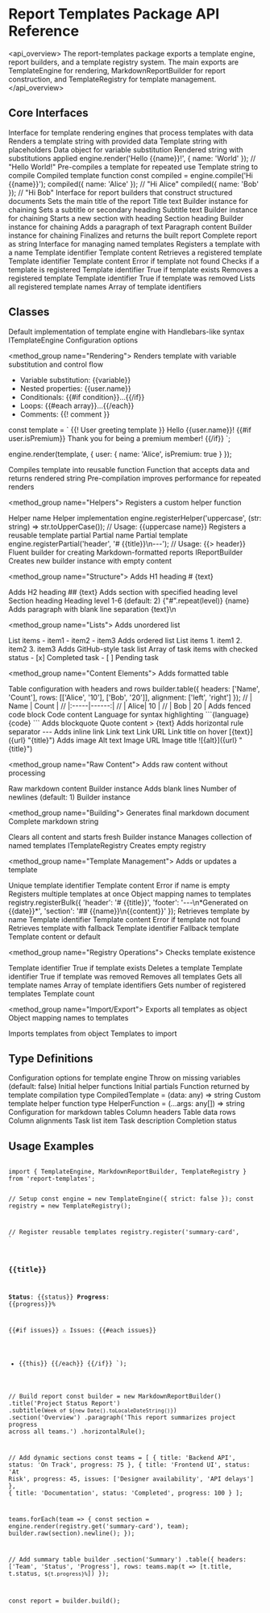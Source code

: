 # Report Templates Package API Reference

<api_overview>
The report-templates package exports a template engine, report builders, and a template registry system. The main exports are TemplateEngine for rendering, MarkdownReportBuilder for report construction, and TemplateRegistry for template management.
</api_overview>

## Core Interfaces

<interface name="ITemplateEngine">
<description>
Interface for template rendering engines that process templates with data
</description>

<method signature="render(template: string, data: any): string">
<description>Renders a template string with provided data</description>
<param name="template" type="string">Template string with placeholders</param>
<param name="data" type="any">Data object for variable substitution</param>
<returns>Rendered string with substitutions applied</returns>
<example>
engine.render('Hello {{name}}!', { name: 'World' }); // "Hello World!"
</example>
</method>

<method signature="compile(template: string): CompiledTemplate">
<description>Pre-compiles a template for repeated use</description>
<param name="template" type="string">Template string to compile</param>
<returns>Compiled template function</returns>
<example>
const compiled = engine.compile('Hi {{name}}');
compiled({ name: 'Alice' }); // "Hi Alice"
compiled({ name: 'Bob' }); // "Hi Bob"
</example>
</method>
</interface>

<interface name="IReportBuilder">
<description>
Interface for report builders that construct structured documents
</description>

<method signature="title(text: string): this">
<description>Sets the main title of the report</description>
<param name="text" type="string">Title text</param>
<returns>Builder instance for chaining</returns>
</method>

<method signature="subtitle(text: string): this">
<description>Sets a subtitle or secondary heading</description>
<param name="text" type="string">Subtitle text</param>
<returns>Builder instance for chaining</returns>
</method>

<method signature="section(name: string): this">
<description>Starts a new section with heading</description>
<param name="name" type="string">Section heading</param>
<returns>Builder instance for chaining</returns>
</method>

<method signature="paragraph(text: string): this">
<description>Adds a paragraph of text</description>
<param name="text" type="string">Paragraph content</param>
<returns>Builder instance for chaining</returns>
</method>

<method signature="build(): string">
<description>Finalizes and returns the built report</description>
<returns>Complete report as string</returns>
</method>
</interface>

<interface name="ITemplateRegistry">
<description>
Interface for managing named templates
</description>

<method signature="register(name: string, template: string): void">
<description>Registers a template with a name</description>
<param name="name" type="string">Template identifier</param>
<param name="template" type="string">Template content</param>
</method>

<method signature="get(name: string): string">
<description>Retrieves a registered template</description>
<param name="name" type="string">Template identifier</param>
<returns>Template content</returns>
<throws>Error if template not found</throws>
</method>

<method signature="has(name: string): boolean">
<description>Checks if a template is registered</description>
<param name="name" type="string">Template identifier</param>
<returns>True if template exists</returns>
</method>

<method signature="remove(name: string): boolean">
<description>Removes a registered template</description>
<param name="name" type="string">Template identifier</param>
<returns>True if template was removed</returns>
</method>

<method signature="list(): string[]">
<description>Lists all registered template names</description>
<returns>Array of template identifiers</returns>
</method>
</interface>

## Classes

<class name="TemplateEngine">
<description>
Default implementation of template engine with Handlebars-like syntax
</description>
<implements>ITemplateEngine</implements>

<constructor signature="constructor(options?: TemplateEngineOptions)">
<param name="options" type="TemplateEngineOptions" optional="true">Configuration options</param>
</constructor>

<method_group name="Rendering">
<method signature="render(template: string, data: any): string">
<description>Renders template with variable substitution and control flow</description>
<supports>
- Variable substitution: {{variable}}
- Nested properties: {{user.name}}
- Conditionals: {{#if condition}}...{{/if}}
- Loops: {{#each array}}...{{/each}}
- Comments: {{! comment }}
</supports>
<example>
const template = `
{{! User greeting template }}
Hello {{user.name}}!
{{#if user.isPremium}}
Thank you for being a premium member!
{{/if}}
`;

engine.render(template, {
  user: { name: 'Alice', isPremium: true }
});
</example>
</method>

<method signature="compile(template: string): CompiledTemplate">
<description>Compiles template into reusable function</description>
<returns>Function that accepts data and returns rendered string</returns>
<performance>Pre-compilation improves performance for repeated renders</performance>
</method>
</method_group>

<method_group name="Helpers">
<method signature="registerHelper(name: string, helper: HelperFunction): void">
<description>Registers a custom helper function</description>
<param name="name" type="string">Helper name</param>
<param name="helper" type="HelperFunction">Helper implementation</param>
<example>
engine.registerHelper('uppercase', (str: string) => str.toUpperCase());
// Usage: {{uppercase name}}
</example>
</method>

<method signature="registerPartial(name: string, partial: string): void">
<description>Registers a reusable template partial</description>
<param name="name" type="string">Partial name</param>
<param name="partial" type="string">Partial template</param>
<example>
engine.registerPartial('header', '# {{title}}\n---');
// Usage: {{> header}}
</example>
</method>
</method_group>
</class>

<class name="MarkdownReportBuilder">
<description>
Fluent builder for creating Markdown-formatted reports
</description>
<implements>IReportBuilder</implements>

<constructor signature="constructor()">
<description>Creates new builder instance with empty content</description>
</constructor>

<method_group name="Structure">
<method signature="title(text: string): this">
<description>Adds H1 heading</description>
<output># {text}</output>
</method>

<method signature="subtitle(text: string): this">
<description>Adds H2 heading</description>
<output>## {text}</output>
</method>

<method signature="section(name: string, level?: number): this">
<description>Adds section with specified heading level</description>
<param name="name" type="string">Section heading</param>
<param name="level" type="number" optional="true">Heading level 1-6 (default: 2)</param>
<output>{"#".repeat(level)} {name}</output>
</method>

<method signature="paragraph(text: string): this">
<description>Adds paragraph with blank line separation</description>
<output>{text}\n</output>
</method>
</method_group>

<method_group name="Lists">
<method signature="bulletList(items: string[]): this">
<description>Adds unordered list</description>
<param name="items" type="string[]">List items</param>
<output>
- item1
- item2
- item3
</output>
</method>

<method signature="numberedList(items: string[]): this">
<description>Adds ordered list</description>
<param name="items" type="string[]">List items</param>
<output>
1. item1
2. item2
3. item3
</output>
</method>

<method signature="taskList(tasks: TaskItem[]): this">
<description>Adds GitHub-style task list</description>
<param name="tasks" type="TaskItem[]">Array of task items with checked status</param>
<output>
- [x] Completed task
- [ ] Pending task
</output>
</method>
</method_group>

<method_group name="Content Elements">
<method signature="table(config: TableConfig): this">
<description>Adds formatted table</description>
<param name="config" type="TableConfig">Table configuration with headers and rows</param>
<example>
builder.table({
  headers: ['Name', 'Count'],
  rows: [['Alice', '10'], ['Bob', '20']],
  alignment: ['left', 'right']
});
// | Name | Count |
// |:-----|------:|
// | Alice|    10 |
// | Bob  |    20 |
</example>
</method>

<method signature="codeBlock(code: string, language?: string): this">
<description>Adds fenced code block</description>
<param name="code" type="string">Code content</param>
<param name="language" type="string" optional="true">Language for syntax highlighting</param>
<output>
```{language}
{code}
```
</output>
</method>

<method signature="blockquote(text: string): this">
<description>Adds blockquote</description>
<param name="text" type="string">Quote content</param>
<output>> {text}</output>
</method>

<method signature="horizontalRule(): this">
<description>Adds horizontal rule separator</description>
<output>---</output>
</method>

<method signature="link(text: string, url: string, title?: string): this">
<description>Adds inline link</description>
<param name="text" type="string">Link text</param>
<param name="url" type="string">Link URL</param>
<param name="title" type="string" optional="true">Link title on hover</param>
<output>[{text}]({url} "{title}")</output>
</method>

<method signature="image(alt: string, url: string, title?: string): this">
<description>Adds image</description>
<param name="alt" type="string">Alt text</param>
<param name="url" type="string">Image URL</param>
<param name="title" type="string" optional="true">Image title</param>
<output>![{alt}]({url} "{title}")</output>
</method>
</method_group>

<method_group name="Raw Content">
<method signature="raw(content: string): this">
<description>Adds raw content without processing</description>
<param name="content" type="string">Raw markdown content</param>
<returns>Builder instance</returns>
</method>

<method signature="newline(count?: number): this">
<description>Adds blank lines</description>
<param name="count" type="number" optional="true">Number of newlines (default: 1)</param>
<returns>Builder instance</returns>
</method>
</method_group>

<method_group name="Building">
<method signature="build(): string">
<description>Generates final markdown document</description>
<returns>Complete markdown string</returns>
</method>

<method signature="reset(): this">
<description>Clears all content and starts fresh</description>
<returns>Builder instance</returns>
</method>
</method_group>
</class>

<class name="TemplateRegistry">
<description>
Manages collection of named templates
</description>
<implements>ITemplateRegistry</implements>

<constructor signature="constructor()">
<description>Creates empty registry</description>
</constructor>

<method_group name="Template Management">
<method signature="register(name: string, template: string): void">
<description>Adds or updates a template</description>
<param name="name" type="string">Unique template identifier</param>
<param name="template" type="string">Template content</param>
<throws>Error if name is empty</throws>
</method>

<method signature="registerBulk(templates: Record<string, string>): void">
<description>Registers multiple templates at once</description>
<param name="templates" type="Record<string, string>">Object mapping names to templates</param>
<example>
registry.registerBulk({
  'header': '# {{title}}',
  'footer': '---\n*Generated on {{date}}*',
  'section': '## {{name}}\n{{content}}'
});
</example>
</method>

<method signature="get(name: string): string">
<description>Retrieves template by name</description>
<param name="name" type="string">Template identifier</param>
<returns>Template content</returns>
<throws>Error if template not found</throws>
</method>

<method signature="getOrDefault(name: string, defaultTemplate: string): string">
<description>Retrieves template with fallback</description>
<param name="name" type="string">Template identifier</param>
<param name="defaultTemplate" type="string">Fallback template</param>
<returns>Template content or default</returns>
</method>
</method_group>

<method_group name="Registry Operations">
<method signature="has(name: string): boolean">
<description>Checks template existence</description>
<param name="name" type="string">Template identifier</param>
<returns>True if template exists</returns>
</method>

<method signature="remove(name: string): boolean">
<description>Deletes a template</description>
<param name="name" type="string">Template identifier</param>
<returns>True if template was removed</returns>
</method>

<method signature="clear(): void">
<description>Removes all templates</description>
</method>

<method signature="list(): string[]">
<description>Gets all template names</description>
<returns>Array of template identifiers</returns>
</method>

<method signature="count(): number">
<description>Gets number of registered templates</description>
<returns>Template count</returns>
</method>
</method_group>

<method_group name="Import/Export">
<method signature="export(): Record<string, string>">
<description>Exports all templates as object</description>
<returns>Object mapping names to templates</returns>
</method>

<method signature="import(templates: Record<string, string>): void">
<description>Imports templates from object</description>
<param name="templates" type="Record<string, string>">Templates to import</param>
</method>
</method_group>
</class>

## Type Definitions

<type name="TemplateEngineOptions">
<description>Configuration options for template engine</description>
<properties>
<property name="strict" type="boolean" optional="true">Throw on missing variables (default: false)</property>
<property name="helpers" type="Record<string, HelperFunction>" optional="true">Initial helper functions</property>
<property name="partials" type="Record<string, string>" optional="true">Initial partials</property>
</properties>
</type>

<type name="CompiledTemplate">
<description>Function returned by template compilation</description>
<signature>type CompiledTemplate = (data: any) => string</signature>
</type>

<type name="HelperFunction">
<description>Custom template helper function</description>
<signature>type HelperFunction = (...args: any[]) => string</signature>
</type>

<type name="TableConfig">
<description>Configuration for markdown tables</description>
<properties>
<property name="headers" type="string[]">Column headers</property>
<property name="rows" type="string[][]">Table data rows</property>
<property name="alignment" type="('left' | 'center' | 'right')[]" optional="true">Column alignments</property>
</properties>
</type>

<type name="TaskItem">
<description>Task list item</description>
<properties>
<property name="text" type="string">Task description</property>
<property name="checked" type="boolean">Completion status</property>
</properties>
</type>

## Usage Examples

<example name="Complete Report Generation">
<code>
import { TemplateEngine, MarkdownReportBuilder, TemplateRegistry } from 'report-templates';

// Setup
const engine = new TemplateEngine({ strict: false });
const registry = new TemplateRegistry();

// Register reusable templates
registry.register('summary-card', `
### {{title}}
**Status**: {{status}}
**Progress**: {{progress}}%

{{#if issues}}
⚠️ Issues:
{{#each issues}}
- {{this}}
{{/each}}
{{/if}}
`);

// Build report
const builder = new MarkdownReportBuilder()
  .title('Project Status Report')
  .subtitle(`Week of ${new Date().toLocaleDateString()}`)
  .section('Overview')
  .paragraph('This report summarizes project progress across all teams.')
  .horizontalRule();

// Add dynamic sections
const teams = [
  { title: 'Backend API', status: 'On Track', progress: 75 },
  { title: 'Frontend UI', status: 'At Risk', progress: 45, issues: ['Designer availability', 'API delays'] },
  { title: 'Documentation', status: 'Completed', progress: 100 }
];

teams.forEach(team => {
  const section = engine.render(registry.get('summary-card'), team);
  builder.raw(section).newline();
});

// Add summary table
builder
  .section('Summary')
  .table({
    headers: ['Team', 'Status', 'Progress'],
    rows: teams.map(t => [t.title, t.status, `${t.progress}%`])
  });

const report = builder.build();
</code>
</example>